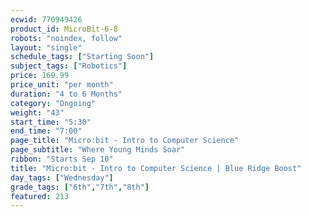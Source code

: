 ```yaml
---
ecwid: 770949426
product_id: MicroBit-6-8
robots: "noindex, follow"
layout: "single"
schedule_tags: ["Starting Soon"]
subject_tags: ["Robotics"]
price: 169.99
price_unit: "per month"
duration: "4 to 6 Months"
category: "Ongoing"
weight: "43"
start_time: "5:30"
end_time: "7:00"
page_title: "Micro:bit - Intro to Computer Science"
page_subtitle: "Where Young Minds Soar"
ribbon: "Starts Sep 10"
title: "Micro:bit - Intro to Computer Science | Blue Ridge Boost"
day_tags: ["Wednesday"]
grade_tags: ["6th","7th","8th"]
featured: 213
---
```

